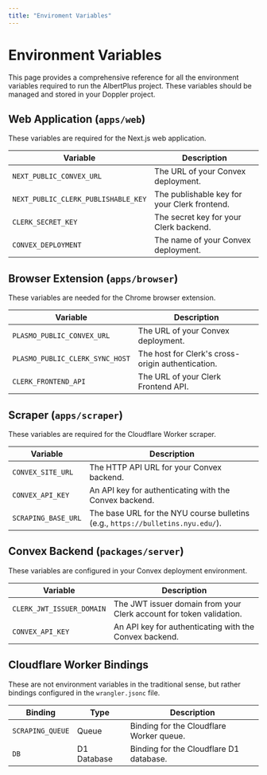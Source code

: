 ```yaml
---
title: "Enviroment Variables"
---
```


# Environment Variables

This page provides a comprehensive reference for all the environment variables required to run the AlbertPlus project. These variables should be managed and stored in your Doppler project.

## Web Application (`apps/web`)

These variables are required for the Next.js web application.

| Variable                            | Description                                  |
| ----------------------------------- | -------------------------------------------- |
| `NEXT_PUBLIC_CONVEX_URL`            | The URL of your Convex deployment.           |
| `NEXT_PUBLIC_CLERK_PUBLISHABLE_KEY` | The publishable key for your Clerk frontend. |
| `CLERK_SECRET_KEY`                  | The secret key for your Clerk backend.       |
| `CONVEX_DEPLOYMENT`                 | The name of your Convex deployment.          |

## Browser Extension (`apps/browser`)

These variables are needed for the Chrome browser extension.

| Variable                        | Description                                       |
| ------------------------------- | ------------------------------------------------- |
| `PLASMO_PUBLIC_CONVEX_URL`      | The URL of your Convex deployment.                |
| `PLASMO_PUBLIC_CLERK_SYNC_HOST` | The host for Clerk's cross-origin authentication. |
| `CLERK_FRONTEND_API`            | The URL of your Clerk Frontend API.               |

## Scraper (`apps/scraper`)

These variables are required for the Cloudflare Worker scraper.

| Variable            | Description                                                                     |
| ------------------- | ------------------------------------------------------------------------------- |
| `CONVEX_SITE_URL`   | The HTTP API URL for your Convex backend.                                       |
| `CONVEX_API_KEY`    | An API key for authenticating with the Convex backend.                          |
| `SCRAPING_BASE_URL` | The base URL for the NYU course bulletins (e.g., `https://bulletins.nyu.edu/`). |

## Convex Backend (`packages/server`)

These variables are configured in your Convex deployment environment.

| Variable                  | Description                                                         |
| ------------------------- | ------------------------------------------------------------------- |
| `CLERK_JWT_ISSUER_DOMAIN` | The JWT issuer domain from your Clerk account for token validation. |
| `CONVEX_API_KEY`          | An API key for authenticating with the Convex backend.              |

## Cloudflare Worker Bindings

These are not environment variables in the traditional sense, but rather bindings configured in the `wrangler.jsonc` file.

| Binding          | Type        | Description                              |
| ---------------- | ----------- | ---------------------------------------- |
| `SCRAPING_QUEUE` | Queue       | Binding for the Cloudflare Worker queue. |
| `DB`             | D1 Database | Binding for the Cloudflare D1 database.  |
